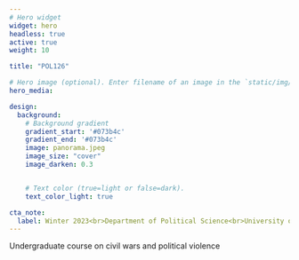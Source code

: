 ```yaml
---
# Hero widget
widget: hero
headless: true
active: true
weight: 10

title: "POL126"

# Hero image (optional). Enter filename of an image in the `static/img/` folder.
hero_media: 

design:
  background:
    # Background gradient
    gradient_start: '#073b4c'
    gradient_end: '#073b4c'
    image: panorama.jpeg
    image_size: "cover"
    image_darken: 0.3


    # Text color (true=light or false=dark).
    text_color_light: true

cta_note:
  label: Winter 2023<br>Department of Political Science<br>University of California, Davis
---
```


Undergraduate course on civil wars and political violence
